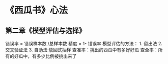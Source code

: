 # 《西瓜书》心法
## 第二章《模型评估与选择》
  错误率 = 错误样本数 /总样本数
  精度 = 1- 错误率
  模型评估的方法：
    1. 留出法
    2. 交叉验证法
    3. 自助法:放回式抽样
  查准率：挑出的西瓜中有多好好瓜
  查全率：所有的好瓜中，有多少比例被挑出来了

